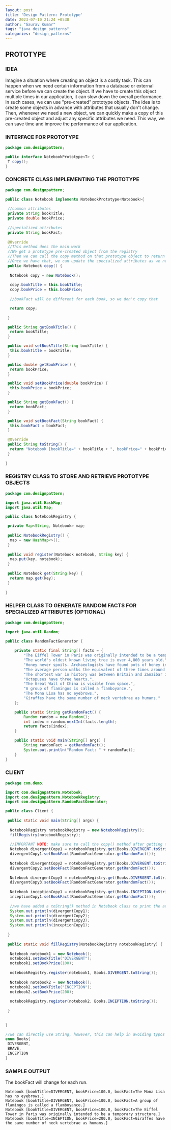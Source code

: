 ```yaml
---
layout: post
title: 'Design Pattern: Prototype'
date: 2023-07-10 21:24 +0530
author: "Gaurav Kumar"
tags: "java design_patterns"
categories: "design_patterns"
---
```


## PROTOTYPE

### IDEA

Imagine a situation where creating an object is a costly task. This can happen when we need certain information from a database or external service before we can create the object. If we have to create this object multiple times in our application, it can slow down the overall performance. In such cases, we can use "pre-created" prototype objects. The idea is to create some objects in advance with attributes that usually don't change. Then, whenever we need a new object, we can quickly make a copy of this pre-created object and adjust any specific attributes we need. This way, we can save time and improve the performance of our application.

### INTERFACE FOR PROTOTYPE

```java
package com.designpattern;

public interface NotebookPrototype<T> {
 T copy();
}
```

### CONCRETE CLASS IMPLEMENTING THE PROTOTYPE

```java
package com.designpattern;

public class Notebook implements NotebookPrototype<Notebook>{
 
 //common attributes
 private String bookTitle;
 private double bookPrice;
 
 //specialized attributes
 private String bookFact;
 
 @Override
 //This method does the main work
 //We get a prototype pre-created object from the registry
 //Then we can call the copy method on that prototype object to return a new Notebook with identical attributes
 //Once we have that, we can update the specialized attributes as we need
 public Notebook copy() {
  
  Notebook copy = new Notebook();
  
  copy.bookTitle = this.bookTitle;
  copy.bookPrice = this.bookPrice;
  
  //bookFact will be different for each book, so we don't copy that

  return copy;
  
 }

 public String getBookTitle() {
  return bookTitle;
 }

 public void setBookTitle(String bookTitle) {
  this.bookTitle = bookTitle;
 }

 public double getBookPrice() {
  return bookPrice;
 }

 public void setBookPrice(double bookPrice) {
  this.bookPrice = bookPrice;
 }

 public String getBookFact() {
  return bookFact;
 }

 public void setBookFact(String bookFact) {
  this.bookFact = bookFact;
 }

 @Override
 public String toString() {
  return "Notebook [bookTitle=" + bookTitle + ", bookPrice=" + bookPrice + ", bookFact=" + bookFact + "]";
 }
 
}
```

### REGISTRY CLASS TO STORE AND RETRIEVE PROTOTYPE OBJECTS

```java
package com.designpattern;

import java.util.HashMap;
import java.util.Map;

public class NotebookRegistry {

 private Map<String, Notebook> map;
 
 public NotebookRegistry() {
  map = new HashMap<>();
 }
 
 public void register(Notebook notebook, String key) {
  map.put(key, notebook);
 }
 
 public Notebook get(String key) {
  return map.get(key);
 }
 
}
```

### HELPER CLASS TO GENERATE RANDOM FACTS FOR SPECIALIZED ATTRIBUTES (OPTIONAL)

```java
package com.designpattern;

import java.util.Random;

public class RandomFactGenerator {
 
    private static final String[] facts = {
        "The Eiffel Tower in Paris was originally intended to be a temporary structure.",
        "The world's oldest known living tree is over 4,800 years old.",
        "Honey never spoils. Archaeologists have found pots of honey in ancient Egyptian tombs that are over 3,000 years old and still perfectly edible.",
        "The average person walks the equivalent of three times around the world in a lifetime.",
        "The shortest war in history was between Britain and Zanzibar in 1896. It lasted only 38 minutes.",
        "Octopuses have three hearts.",
        "The Great Wall of China is visible from space.",
        "A group of flamingos is called a flamboyance.",
        "The Mona Lisa has no eyebrows.",
        "Giraffes have the same number of neck vertebrae as humans."
    };

    public static String getRandomFact() {
        Random random = new Random();
        int index = random.nextInt(facts.length);
        return facts[index];
    }

    public static void main(String[] args) {
        String randomFact = getRandomFact();
        System.out.println("Random Fact: " + randomFact);
    }
}
```

### CLIENT

```java
package com.demo;

import com.designpattern.Notebook;
import com.designpattern.NotebookRegistry;
import com.designpattern.RandomFactGenerator;

public class Client {
 
 public static void main(String[] args) {
  
  NotebookRegistry notebookRegistry = new NotebookRegistry();
  fillRegistry(notebookRegistry);
  
  //IMPORTANT NOTE: make sure to call the copy() method after getting the prototype objects from the registry
  Notebook divergentCopy1 = notebookRegistry.get(Books.DIVERGENT.toString()).copy();
  divergentCopy1.setBookFact(RandomFactGenerator.getRandomFact());
  
  Notebook divergentCopy2 = notebookRegistry.get(Books.DIVERGENT.toString()).copy();
  divergentCopy2.setBookFact(RandomFactGenerator.getRandomFact());
  
  Notebook divergentCopy3 = notebookRegistry.get(Books.DIVERGENT.toString()).copy();
  divergentCopy3.setBookFact(RandomFactGenerator.getRandomFact());
  
  Notebook inceptionCopy1 = notebookRegistry.get(Books.INCEPTION.toString()).copy();
  inceptionCopy1.setBookFact(RandomFactGenerator.getRandomFact());
  
  //we have added a toString() method in Notebook class to print the attributes when calling sysout
  System.out.println(divergentCopy1);
  System.out.println(divergentCopy2);
  System.out.println(divergentCopy3);
  System.out.println(inceptionCopy1);
  
 }
 
 public static void fillRegistry(NotebookRegistry notebookRegistry) {
  
  Notebook notebook1 = new Notebook();
  notebook1.setBookTitle("DIVERGENT");
  notebook1.setBookPrice(100);
  
  notebookRegistry.register(notebook1, Books.DIVERGENT.toString());
  
  Notebook notebook2 = new Notebook();
  notebook2.setBookTitle("INCEPTION");
  notebook2.setBookPrice(200);
  
  notebookRegistry.register(notebook2, Books.INCEPTION.toString());
  
 }
 
 
}

//we can directly use String, however, this can help in avoiding typos
enum Books{
 DIVERGENT,
 BRAVE,
 INCEPTION
}
```

### SAMPLE OUTPUT

The bookFact will change for each run.

```text
Notebook [bookTitle=DIVERGENT, bookPrice=100.0, bookFact=The Mona Lisa has no eyebrows.]
Notebook [bookTitle=DIVERGENT, bookPrice=100.0, bookFact=A group of flamingos is called a flamboyance.]
Notebook [bookTitle=DIVERGENT, bookPrice=100.0, bookFact=The Eiffel Tower in Paris was originally intended to be a temporary structure.]
Notebook [bookTitle=INCEPTION, bookPrice=200.0, bookFact=Giraffes have the same number of neck vertebrae as humans.]
```
